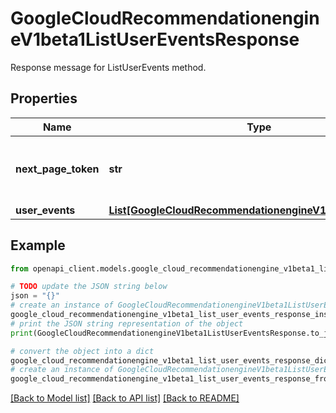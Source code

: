 # GoogleCloudRecommendationengineV1beta1ListUserEventsResponse

Response message for ListUserEvents method.

## Properties

Name | Type | Description | Notes
------------ | ------------- | ------------- | -------------
**next_page_token** | **str** | If empty, the list is complete. If nonempty, the token to pass to the next request&#39;s ListUserEvents.page_token. | [optional] 
**user_events** | [**List[GoogleCloudRecommendationengineV1beta1UserEvent]**](GoogleCloudRecommendationengineV1beta1UserEvent.md) | The user events. | [optional] 

## Example

```python
from openapi_client.models.google_cloud_recommendationengine_v1beta1_list_user_events_response import GoogleCloudRecommendationengineV1beta1ListUserEventsResponse

# TODO update the JSON string below
json = "{}"
# create an instance of GoogleCloudRecommendationengineV1beta1ListUserEventsResponse from a JSON string
google_cloud_recommendationengine_v1beta1_list_user_events_response_instance = GoogleCloudRecommendationengineV1beta1ListUserEventsResponse.from_json(json)
# print the JSON string representation of the object
print(GoogleCloudRecommendationengineV1beta1ListUserEventsResponse.to_json())

# convert the object into a dict
google_cloud_recommendationengine_v1beta1_list_user_events_response_dict = google_cloud_recommendationengine_v1beta1_list_user_events_response_instance.to_dict()
# create an instance of GoogleCloudRecommendationengineV1beta1ListUserEventsResponse from a dict
google_cloud_recommendationengine_v1beta1_list_user_events_response_from_dict = GoogleCloudRecommendationengineV1beta1ListUserEventsResponse.from_dict(google_cloud_recommendationengine_v1beta1_list_user_events_response_dict)
```
[[Back to Model list]](../README.md#documentation-for-models) [[Back to API list]](../README.md#documentation-for-api-endpoints) [[Back to README]](../README.md)


